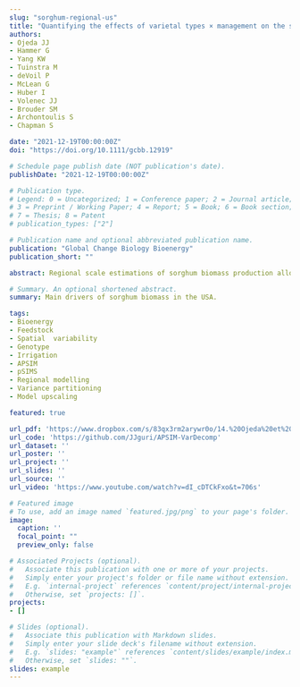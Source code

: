 ```yaml
---
slug: "sorghum-regional-us"
title: "Quantifying the effects of varietal types × management on the spatial variability of sorghum biomass across US environments"
authors:
- Ojeda JJ
- Hammer G
- Yang KW
- Tuinstra M
- deVoil P
- McLean G
- Huber I
- Volenec JJ
- Brouder SM
- Archontoulis S
- Chapman S

date: "2021-12-19T00:00:00Z"
doi: "https://doi.org/10.1111/gcbb.12919"

# Schedule page publish date (NOT publication's date).
publishDate: "2021-12-19T00:00:00Z"

# Publication type.
# Legend: 0 = Uncategorized; 1 = Conference paper; 2 = Journal article;
# 3 = Preprint / Working Paper; 4 = Report; 5 = Book; 6 = Book section;
# 7 = Thesis; 8 = Patent
# publication_types: ["2"]

# Publication name and optional abbreviated publication name.
publication: "Global Change Biology Bioenergy"
publication_short: ""

abstract: Regional scale estimations of sorghum biomass production allow identification of optimum genotype × environment × management (G×E×M) combinations for bioenergy generation. The objective of this study was to determine the degree of contributions of G, E and M toward variability in sorghum biomass in the USA. Using the Agricultural Production Systems sIMulator in a grid computing platform, biomass was simulated for irrigated and rainfed conditions for 30 years across the USA for four sorghum varietal types (grain-GS, sudangrass-SS, photosensitive-PS and photo insensitive-PI). Simulated biomass was assessed by environments clustered using the sum of intercepted solar radiation (ir), mean of temperature stress factor (tp) and water stress factor (sw). Simulated biomass ranged from 5.8 t ha-1 (GS-rainfed) to 27.5 t ha-1 (PI-irrigated). Under high-temperature environments (mean annual temperature=25°C), rainfed biomass between 40 and 80 days after planting (DAP) was strongly correlated with sw (r=0.64-0.86) and irrigated biomass with ir (r=0.68-0.81). Under low-temperature environments (mean annual temperature=18°C) after 40DAP, tp and ir had greater effects than sw (r=0.55-0.82). Biomass variance was mainly explained by varietal type (50-76%) in all environments × irrigation combinations, except in the high- and mid-temperature environments under rainfed conditions where rainfall had the major effect (25-45%). However, when mean temperature during the growing season decreased from 25°C (high-environments) to 18°C (low-environments), the contribution of mean temperature to biomass variance increased from 7% to 34% (rainfed) and from 4% to 36% (irrigated). Varietal type had the larger interactions with other factors independently of the environment and irrigation. We demonstrated a need to quantify (i) the main G×E×M drivers of biomass variability based on environmental stress factors and (ii) the variance contribution of these drivers on sorghum biomass. Our regional-scale estimations are key inputs for future robust biomass projections of energy sorghum genotypes integrating G×E×M under climate change scenarios.

# Summary. An optional shortened abstract.
summary: Main drivers of sorghum biomass in the USA.

tags:
- Bioenergy
- Feedstock
- Spatial  variability
- Genotype
- Irrigation
- APSIM
- pSIMS
- Regional modelling
- Variance partitioning
- Model upscaling

featured: true

url_pdf: 'https://www.dropbox.com/s/83qx3rm2arywr0o/14.%20Ojeda%20et%20al.%2C%202022%20GCBB.pdf?dl=0'
url_code: 'https://github.com/JJguri/APSIM-VarDecomp'
url_dataset: ''
url_poster: ''
url_project: ''
url_slides: ''
url_source: ''
url_video: 'https://www.youtube.com/watch?v=dI_cDTCkFxo&t=706s'

# Featured image
# To use, add an image named `featured.jpg/png` to your page's folder. 
image:
  caption: ''
  focal_point: ""
  preview_only: false

# Associated Projects (optional).
#   Associate this publication with one or more of your projects.
#   Simply enter your project's folder or file name without extension.
#   E.g. `internal-project` references `content/project/internal-project/index.md`.
#   Otherwise, set `projects: []`.
projects:
- []

# Slides (optional).
#   Associate this publication with Markdown slides.
#   Simply enter your slide deck's filename without extension.
#   E.g. `slides: "example"` references `content/slides/example/index.md`.
#   Otherwise, set `slides: ""`.
slides: example
---
```


